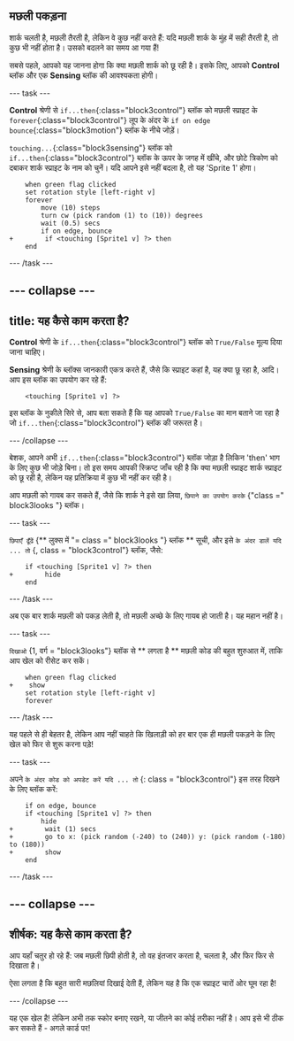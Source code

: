 ## मछली पकड़ना

शार्क चलती है, मछली तैरती है, लेकिन वे कुछ नहीं करते हैं: यदि मछली शार्क के मुंह में सही तैरती है, तो कुछ भी नहीं होता है। उसको बदलने का समय आ गया हैं!

सबसे पहले, आपको यह जानना होगा कि क्या मछली शार्क को छू रही है। इसके लिए, आपको **Control** ब्लॉक और एक **Sensing** ब्लॉक की आवश्यकता होगी।

\--- task \---

**Control** श्रेणी से `if...then`{:class="block3control"} ब्लॉक को मछली स्प्राइट के `forever`{:class="block3control"} लूप के अंदर के `if on edge bounce`{:class="block3motion"} ब्लॉक के नीचे जोड़ें।

`touching...`{:class="block3sensing"} ब्लॉक को `if...then`{:class="block3control"} ब्लॉक के ऊपर के जगह में खींचे, और छोटे त्रिकोण को दबाकर शार्क स्प्राइट के नाम को चुनें। यदि आपने इसे नहीं बदला है, तो यह 'Sprite 1' होगा।

```blocks3
    when green flag clicked
    set rotation style [left-right v]
    forever 
        move (10) steps
        turn cw (pick random (1) to (10)) degrees
        wait (0.5) secs
        if on edge, bounce
+        if <touching [Sprite1 v] ?> then
    end
```

\--- /task \---

## \--- collapse \---

## title: यह कैसे काम करता है?

**Control** श्रेणी के `if...then`{:class="block3control"} ब्लॉक को `True/False` मूल्य दिया जाना चाहिए।

**Sensing** श्रेणी के ब्लॉक्स जानकारी एकत्र करते हैं, जैसे कि स्प्राइट कहां है, यह क्या छू रहा है, आदि। आप इस ब्लॉक का उपयोग कर रहे हैं:

```blocks3
    <touching [Sprite1 v] ?>
```

इस ब्लॉक के नुकीले सिरे से, आप बता सकते हैं कि यह आपको `True/False` का मान बताने जा रहा है जो `if...then`{:class="block3control"} ब्लॉक की जरूरत है।

\--- /collapse \---

बेशक, आपने अभी `if...then`{:class="block3control"} ब्लॉक जोड़ा है लिकिन 'then' भाग के लिए कुछ भी जोड़े बिना। तो इस समय आपकी स्क्रिप्ट जाँच रही है कि क्या मछली स्प्राइट शार्क स्प्राइट को छू रही है, लेकिन यह प्रतिक्रिया में कुछ भी नहीं कर रही है।

आप मछली को गायब कर सकते हैं, जैसे कि शार्क ने इसे खा लिया, ` छिपाने का उपयोग करके ` {"class =" block3looks "} ब्लॉक।

\--- task \---

` छिपाएँ ढूँढें ` {** लुक्स में "= class =" block3looks "} ब्लॉक ** सूची, और इसे ` के अंदर डालें यदि ... तो ` {, class = "block3control"} ब्लॉक, जैसे:

```blocks3
    if <touching [Sprite1 v] ?> then
+        hide
    end
```

\--- /task \---

अब एक बार शार्क मछली को पकड़ लेती है, तो मछली अच्छे के लिए गायब हो जाती है। यह महान नहीं है।

\--- task \---

` दिखाओ ` {1, वर्ग = "block3looks"} ब्लॉक से ** लगता है ** मछली कोड की बहुत शुरुआत में, ताकि आप खेल को रीसेट कर सकें।

```blocks3
    when green flag clicked
+    show
    set rotation style [left-right v]
    forever
```

\--- /task \---

यह पहले से ही बेहतर है, लेकिन आप नहीं चाहते कि खिलाड़ी को हर बार एक ही मछली पकड़ने के लिए खेल को फिर से शुरू करना पड़े!

\--- task \---

अपने ` के अंदर कोड को अपडेट करें यदि ... तो ` {: class = "block3control"} इस तरह दिखने के लिए ब्लॉक करें:

```blocks3
    if on edge, bounce
    if <touching [Sprite1 v] ?> then
        hide
+        wait (1) secs
+        go to x: (pick random (-240) to (240)) y: (pick random (-180) to (180))
+        show
    end
```

\--- /task \---

## \--- collapse \---

## शीर्षक: यह कैसे काम करता है?

आप यहाँ चतुर हो रहे हैं: जब मछली छिपी होती है, तो वह इंतजार करता है, चलता है, और फिर फिर से दिखाता है।

ऐसा लगता है कि बहुत सारी मछलियां दिखाई देती हैं, लेकिन यह है कि एक स्प्राइट चारों ओर घूम रहा है!

\--- /collapse \---

यह एक खेल है! लेकिन अभी तक स्कोर बनाए रखने, या जीतने का कोई तरीका नहीं है। आप इसे भी ठीक कर सकते हैं - अगले कार्ड पर!